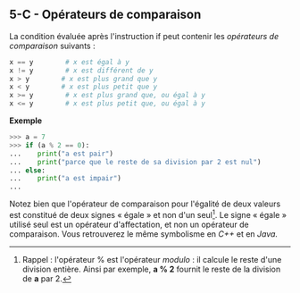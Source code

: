 ## 5-C - Opérateurs de comparaison

La condition évaluée après l'instruction if peut contenir les
*opérateurs de comparaison* suivants :



```python
x == y	      # x est égal à y
x != y	      # x est différent de y
x > y	     # x est plus grand que y
x < y	     # x est plus petit que y
x >= y	      # x est plus grand que, ou égal à y
x <= y	      # x est plus petit que, ou égal à y
```



**Exemple**



```python
>>> a = 7
>>> if (a % 2 == 0):
...    print("a est pair")
...    print("parce que le reste de sa division par 2 est nul")
... else:
...    print("a est impair")
... 
```



Notez bien que l'opérateur de comparaison pour l'égalité de deux valeurs
est constitué de deux signes « égale » et non d'un seul[^note_12].
Le signe « égale » utilisé seul est un opérateur d'affectation, et non
un opérateur de comparaison. Vous retrouverez le même symbolisme en
*C++* et en *Java.*


[^note_12]: Rappel : l'opérateur % est l'opérateur *modulo* : il calcule le reste d'une division entière. Ainsi par exemple, **a % 2** fournit le reste de la division de **a** par 2.
